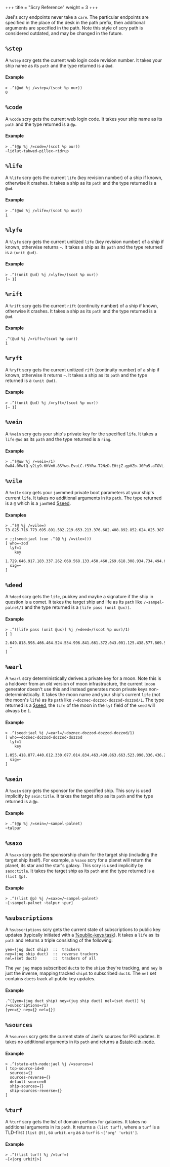 +++
title = "Scry Reference"
weight = 3
+++

Jael's scry endpoints never take a `care`. The particular endpoints are specified in the place of the desk in the path prefix, then additional arguments are specified in the path. Note this style of scry path is considered outdated, and may be changed in the future.

## `%step`

A `%step` scry gets the current web login code revision number. It takes your ship name as its `path` and the type returned is a `@ud`.

#### Example

```
> .^(@ud %j /=step=/(scot %p our))
0
```

## `%code`

A `%code` scry gets the current web login code. It takes your ship name as its `path` and the type returned is a `@p`.

#### Example

```
> .^(@p %j /=code=/(scot %p our))
~lidlut-tabwed-pillex-ridrup
```

## `%life`

A `%life` scry gets the current `life` (key revision number) of a ship if known, otherwise it crashes. It takes a ship as its `path` and the type returned is a `@ud`.

#### Example

```
> .^(@ud %j /=life=/(scot %p our))
1
```

## `%lyfe`

A `%lyfe` scry gets the current unitized `life` (key revision number) of a ship if known, otherwise returns `~`. It takes a ship as its `path` and the type returned is a `(unit @ud)`.

#### Example

```
> .^((unit @ud) %j /=lyfe=/(scot %p our))
[~ 1]
```

## `%rift`

A `%rift` scry gets the current `rift` (continuity number) of a ship if known, otherwise it crashes. It takes a ship as its `path` and the type returned is a `@ud`.

#### Example

```
.^(@ud %j /=rift=/(scot %p our))
1
```

## `%ryft`

A `%ryft` scry gets the current unitized `rift` (continuity number) of a ship if known, otherwise it returns `~`. It takes a ship as its `path` and the type returned is a `(unit @ud)`.

#### Example

```
> .^((unit @ud) %j /=ryft=/(scot %p our))
[~ 1]
```

## `%vein`

A `%vein` scry gets your ship's private key for the specified `life`. It takes a `life` `@ud` as its `path` and the type returned is a `ring`.

#### Example

```
> .^(@uw %j /=vein=/1)
0w84.0MwlQ.y2Ly9.6HVmH.8SYwo.EvuLC.f5YRw.T2NzD.EHtjZ.gpHZb.J0Pu5.aTGVL.UugSA.EZ~E9.~PODC.cohVD.B1zWj.ZWnJ2
```

## `%vile`

A `%vile` scry gets your `jam`mmed private boot parameters at your ship's current `life`. It takes no additional arguments in its `path`. The type returned is a `@` which is a `jam`med [$seed](/reference/arvo/jael/data-types#seed).

#### Examples

```
> .^(@ %j /=vile=)
73.825.716.773.695.891.582.219.653.213.376.682.408.892.852.624.025.387.720.465.884.094.267.975.202.807.896.467.150.282.384.122.104.470.678.155.055.914.950.319.747.613.107.324.566.157.366.237.078.063.363.527.599.682.750.233
```

```
> ;;(seed:jael (cue .^(@ %j /=vile=)))
[ who=~zod
  lyf=1
    key
  1.729.646.917.183.337.262.068.568.133.450.460.269.618.308.934.734.494.661.340.450.478.360.301.077.532.415.587.141.242.844.893.269.500.211.196.916.184.768.225.437.577.083.064.475.012.067.992.317.942.521.494.338
  sig=~
]
```

## `%deed`

A `%deed` scry gets the `life`, pubkey and maybe a signature if the ship in question is a comet. It takes the target ship and life as its `path` like `/~sampel-palnet/1` and the type returned is a `[life pass (unit @ux)]`.

#### Example

```
> .^([life pass (unit @ux)] %j /=deed=/(scot %p our)/1)
[ 1
  2.649.818.598.466.464.524.534.996.841.661.372.043.001.125.438.577.869.575.450.096.229.472.239.369.342.882.589.479.483.389.735.480.760.982.635.242.955.515.616.049.650.771.700.602.823.946.406.713.457.849.302.626
  ~
]
```

## `%earl`

A `%earl` scry deterministically derives a private key for a moon. Note this is a holdover from an old version of moon infrastructure, the current `|moon` generator doesn't use this and instead generates moon private keys non-deterministically. It takes the moon name and your ship's current `life` (not the moon's `life`) as its `path` like `/~doznec-dozzod-dozzod-dozzod/1`. The type returned is a [$seed](/reference/arvo/jael/data-types#seed), the `life` of the moon in the `lyf` field of the `seed` will always be `1`.

#### Example

```
> .^(seed:jael %j /=earl=/~doznec-dozzod-dozzod-dozzod/1)
[ who=~doznec-dozzod-dozzod-dozzod
  lyf=1
    key
  1.055.418.877.440.612.330.077.014.834.463.499.863.663.523.990.336.436.220.536.921.445.512.367.957.276.250.223.724.881.932.188.751.226.308.505.496.234.256.625.462.295.144.257.529.749.880.805.247.600.674.018.370
  sig=~
]
```

## `%sein`

A `%sein` scry gets the sponsor for the specified ship. This scry is used implicitly by `sein:title`. It takes the target ship as its `path` and the type returned is a `@p`.

#### Example

```
> .^(@p %j /=sein=/~sampel-palnet)
~talpur
```

## `%saxo`

A `%saxo` scry gets the sponsorship chain for the target ship (including the target ship itself). For example, a `%saxo` scry for a planet will return the planet, its star and the star's galaxy. This scry is used implicitly by `saxo:title`. It takes the target ship as its `path` and the type returned is a `(list @p)`.

#### Example

```
> .^((list @p) %j /=saxo=/~sampel-palnet)
~[~sampel-palnet ~talpur ~pur]
```

## `%subscriptions`

A `%subscriptions` scry gets the current state of subscriptions to public key updates (typically initiated with a [%public-keys task](/reference/arvo/jael/tasks#public-keys)). It takes a `life` as its `path` and returns a triple consisting of the following:

```hoon
yen=(jug duct ship)  ::  trackers
ney=(jug ship duct)  ::  reverse trackers
nel=(set duct)       ::  trackers of all
```

The `yen` `jug` maps subscribed `duct`s to the `ship`s they're tracking, and `ney` is just the inverse, mapping tracked `ship`s to subscribed `duct`s. The `nel` set contains `duct`s track all public key updates.

#### Example

```
.^([yen=(jug duct ship) ney=(jug ship duct) nel=(set duct)] %j /=subscriptions=/1)
[yen={} ney={} nel={}]
```

## `%sources`

A `%sources` scry gets the current state of Jael's sources for PKI updates. It takes no additional arguments in its `path` and returns a [$state-eth-node](/reference/arvo/jael/data-types#state-eth-node).

#### Example

```
> .^(state-eth-node:jael %j /=sources=)
[ top-source-id=0
  sources={}
  sources-reverse={}
  default-source=0
  ship-sources={}
  ship-sources-reverse={}
]
```

## `%turf`

A `%turf` scry gets the list of domain prefixes for galaxies. It takes no additional arguments in its `path`. It returns a `(list turf)`, where a `turf` is a TLD-first `(list @t)`, so `urbit.org` as a `turf` is `~['org' 'urbit']`.

#### Example

```
> .^((list turf) %j /=turf=)
~[<|org urbit|>]
```
